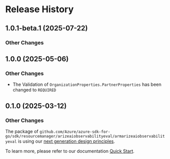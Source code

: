 # Release History

## 1.0.1-beta.1 (2025-07-22)
### Other Changes


## 1.0.0 (2025-05-06)
### Other Changes

- The Validation of `OrganizationProperties.PartnerProperties` has been changed to `REQUIRED`

## 0.1.0 (2025-03-12)
### Other Changes

The package of `github.com/Azure/azure-sdk-for-go/sdk/resourcemanager/arizeaiobservabilityeval/armarizeaiobservabilityeval` is using our [next generation design principles](https://azure.github.io/azure-sdk/general_introduction.html).

To learn more, please refer to our documentation [Quick Start](https://aka.ms/azsdk/go/mgmt).